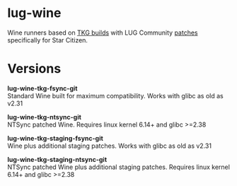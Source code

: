 # lug-wine
Wine runners based on [TKG builds](https://github.com/Frogging-Family/wine-tkg-git) with LUG Community [patches](https://github.com/starcitizen-lug/patches) specifically for Star Citizen.

# Versions
**lug-wine-tkg-fsync-git**  
Standard Wine built for maximum compatibility. Works with glibc as old as v2.31

**lug-wine-tkg-ntsync-git**  
NTSync patched Wine. Requires linux kernel 6.14+ and glibc >=2.38

**lug-wine-tkg-staging-fsync-git**  
Wine plus additional staging patches. Works with glibc as old as v2.31

**lug-wine-tkg-staging-ntsync-git**  
NTSync patched Wine plus additional staging patches. Requires linux kernel 6.14+ and glibc >=2.38
